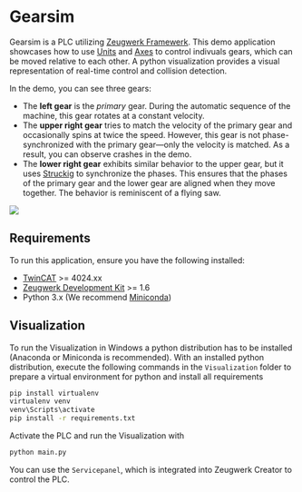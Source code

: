 # Gearsim

Gearsim is a PLC utilizing [Zeugwerk Framewerk](https://doc.zeugwerk.dev). This demo application showcases how to use [Units](https://doc.zeugwerk.dev/userguide/overview/overview_unit.html) and [Axes](https://doc.zeugwerk.dev/userguide/overview/overview_equipment.html) to control indivuals gears, which can be moved relative to each other. A python visualization provides a visual representation of real-time control and collision detection.

In the demo, you can see three gears:

- The **left gear** is the *primary* gear. During the automatic sequence of the machine, this gear rotates at a constant velocity.
- The **upper right gear** tries to match the velocity of the primary gear and occasionally spins at twice the speed. However, this gear is not phase-synchronized with the primary gear—only the velocity is matched. As a result, you can observe crashes in the demo.
- The **lower right gear** exhibits similar behavior to the upper gear, but it uses [Struckig](https://github.com/stefanbesler/struckig) to synchronize the phases. This ensures that the phases of the primary gear and the lower gear are aligned when they move together. The behavior is reminiscent of a flying saw.

<div style="display: flex; justify-content: space-between;">
<img src="/Images/Peek 2024-10-08 21-52.gif"/>
</div>

## Requirements

To run this application, ensure you have the following installed:

- [TwinCAT]() >= 4024.xx
- [Zeugwerk Development Kit](https://doc.zeugwerk.dev/) >= 1.6
- Python 3.x (We recommend [Miniconda](https://docs.anaconda.com/miniconda/))


## Visualization

To run the Visualization in Windows a python distribution has to be installed (Anaconda or Miniconda is recommended).
With an installed python distribution, execute the following commands in the `Visualization` folder to prepare a virtual environment for python and install all requirements

```bash
pip install virtualenv
virtualenv venv
venv\Scripts\activate
pip install -r requirements.txt
```

Activate the PLC and run the Visualization with 

```bash
python main.py
```

You can use the `Servicepanel`, which is integrated into Zeugwerk Creator to control the PLC.
